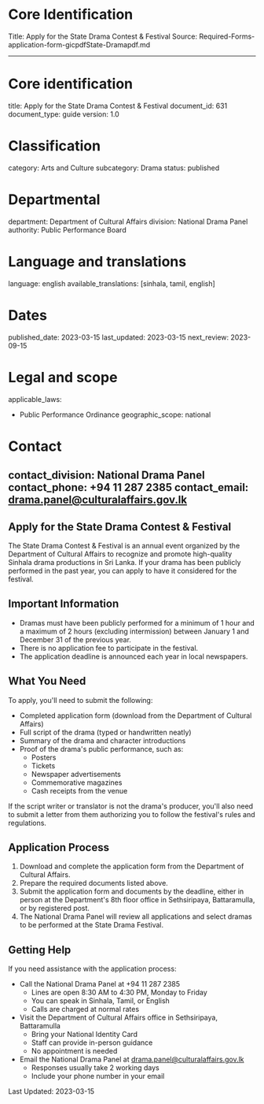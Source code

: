 # Core Identification
Title: Apply for the State Drama Contest & Festival
Source: Required-Forms-application-form-gicpdfState-Dramapdf.md

---
# Core identification
title: Apply for the State Drama Contest & Festival
document_id: 631
document_type: guide
version: 1.0

# Classification
category: Arts and Culture
subcategory: Drama
status: published

# Departmental
department: Department of Cultural Affairs
division: National Drama Panel
authority: Public Performance Board

# Language and translations
language: english
available_translations: [sinhala, tamil, english]

# Dates
published_date: 2023-03-15
last_updated: 2023-03-15
next_review: 2023-09-15

# Legal and scope
applicable_laws:
  - Public Performance Ordinance
geographic_scope: national

# Contact
contact_division: National Drama Panel
contact_phone: +94 11 287 2385
contact_email: drama.panel@culturalaffairs.gov.lk
---

## Apply for the State Drama Contest & Festival

The State Drama Contest & Festival is an annual event organized by the Department of Cultural Affairs to recognize and promote high-quality Sinhala drama productions in Sri Lanka. If your drama has been publicly performed in the past year, you can apply to have it considered for the festival.

## Important Information

- Dramas must have been publicly performed for a minimum of 1 hour and a maximum of 2 hours (excluding intermission) between January 1 and December 31 of the previous year.
- There is no application fee to participate in the festival.
- The application deadline is announced each year in local newspapers.

## What You Need

To apply, you'll need to submit the following:

- Completed application form (download from the Department of Cultural Affairs)
- Full script of the drama (typed or handwritten neatly)
- Summary of the drama and character introductions
- Proof of the drama's public performance, such as:
  - Posters
  - Tickets
  - Newspaper advertisements
  - Commemorative magazines
  - Cash receipts from the venue

If the script writer or translator is not the drama's producer, you'll also need to submit a letter from them authorizing you to follow the festival's rules and regulations.

## Application Process

1. Download and complete the application form from the Department of Cultural Affairs.
2. Prepare the required documents listed above.
3. Submit the application form and documents by the deadline, either in person at the Department's 8th floor office in Sethsiripaya, Battaramulla, or by registered post.
4. The National Drama Panel will review all applications and select dramas to be performed at the State Drama Festival.

## Getting Help

If you need assistance with the application process:

- Call the National Drama Panel at +94 11 287 2385
  - Lines are open 8:30 AM to 4:30 PM, Monday to Friday
  - You can speak in Sinhala, Tamil, or English
  - Calls are charged at normal rates
- Visit the Department of Cultural Affairs office in Sethsiripaya, Battaramulla
  - Bring your National Identity Card
  - Staff can provide in-person guidance
  - No appointment is needed
- Email the National Drama Panel at drama.panel@culturalaffairs.gov.lk
  - Responses usually take 2 working days
  - Include your phone number in your email

Last Updated: 2023-03-15